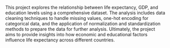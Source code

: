 This project explores the relationship between life expectancy, GDP, and education levels using a comprehensive dataset. The analysis includes data cleaning techniques to handle missing values, one-hot encoding for categorical data, and the application of normalization and standardization methods to prepare the data for further analysis. Ultimately, the project aims to provide insights into how economic and educational factors influence life expectancy across different countries.
